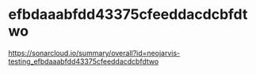 # efbdaaabfdd43375cfeeddacdcbfdtwo
https://sonarcloud.io/summary/overall?id=neojarvis-testing_efbdaaabfdd43375cfeeddacdcbfdtwo
